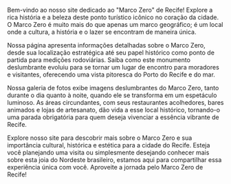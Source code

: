 Bem-vindo ao nosso site dedicado ao "Marco Zero" de Recife! Explore a rica história e a beleza deste ponto turístico icônico no coração da cidade. O Marco Zero é muito mais do que apenas um marco geográfico; é um local onde a cultura, a história e o lazer se encontram de maneira única.

Nossa página apresenta informações detalhadas sobre o Marco Zero, desde sua localização estratégica até seu papel histórico como ponto de partida para medições rodoviárias. Saiba como este monumento deslumbrante evoluiu para se tornar um lugar de encontro para moradores e visitantes, oferecendo uma vista pitoresca do Porto do Recife e do mar.

Nossa galeria de fotos exibe imagens deslumbrantes do Marco Zero, tanto durante o dia quanto à noite, quando ele se transforma em um espetáculo luminoso. As áreas circundantes, com seus restaurantes acolhedores, bares animados e lojas de artesanato, dão vida a esse local histórico, tornando-o uma parada obrigatória para quem deseja vivenciar a essência vibrante de Recife.

Explore nosso site para descobrir mais sobre o Marco Zero e sua importância cultural, histórica e estética para a cidade do Recife. Esteja você planejando uma visita ou simplesmente desejando conhecer mais sobre esta joia do Nordeste brasileiro, estamos aqui para compartilhar essa experiência única com você. Aproveite a jornada pelo Marco Zero de Recife!

